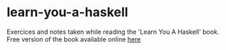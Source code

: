 learn-you-a-haskell
===================

Exercices and notes taken while reading the 'Learn You A Haskell' book.
Free version of the book available online [here](http://learnyouahaskell.com/introduction)
